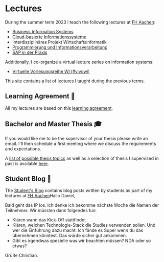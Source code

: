 # Lectures

During the summer term 2023 I teach the following lectures at [FH Aachen](https://www.fh-aachen.de):

- [Business Information Systems](/teaching/lectures/2023/winter_term/business_information_systems)
- [Cloud-basierte Informationssysteme](/teaching/lectures/2023/winter_term/cloud_based_is)
- Interdisziplinäres Projekt Wirtschaftsinformatik
- [Programmierung und Informationsverarbeitung](/teaching/lectures/2023/winter_term/programmierung)
- [SAP in der Praxis](/teaching/lectures/2023/winter_term/sap_in_der_praxis)

Additionally, I co-organize a virtual lecture series on information systems:

- [Virtuelle Vorlesungsreihe WI (#vivowi)](/teaching/lectures/2023/summer_term/vivowi)

[This site](/teaching/lectures/previous_lectures) contains a list of lectures I taught
during the previous terms.

## Learning Agreement 🤝

All my lectures are based on this [learning agreement](/teaching/learning_agreement).

## Bachelor and Master Thesis 🎓

If you would like me to be the supervisor of your thesis please write an email.
I'll then schedule a first meeting where we discuss the requirements and expectations.

A [list of possible thesis topics](/teaching/thesis) as well as a selection of
thesis I supervised in past is available [here](/teaching/thesis).

## Student Blog 📝

The [Student's Blog](/student-blog/) contains blog posts written by students as
part of my lectures at [FH Aachen](https://www.fh-aachen.de)Hallo Daniel,

Bald geht das IP los. Ich denke ich bekomme nächste Woche die Namen der Teilnehmer. Wir müssten dann folgendes tun:

- Klären wann das Kick-Off stattfindet
- Klären, welchen Technologie-Stack die Studies verwenden sollen. Und wer die Einführung dazu macht. Ich fände es Super wenn du das übernehmen könntest. Das würde sicher gut ankommen.
- Gibt es irgendwas spezielle was wir beachten müssen? NDA oder so etwas?

Grüße
Christian.
